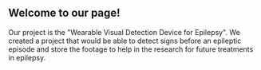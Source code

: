 ## Welcome to our page!

Our project is the "Wearable Visual Detection Device for Epilepsy". We created a project that would be able to detect signs before an epileptic episode and store the footage to help in the research for future treatments in epilepsy.

<!--
<div id="header" align="center">
  <img src="http://www.reactiongifs.com/r/cheering_minions.gif" width="1000"/>
</div>

<div id="header" align="center">
  <img src="https://media.giphy.com/media/S2S0ZDytY6yDm/giphy.gif" width="700"/>
</div>

-->

<!--

**Here are some ideas to get you started:**

🙋‍♀️ A short introduction - what is your organization all about?
🌈 Contribution guidelines - how can the community get involved?
👩‍💻 Useful resources - where can the community find your docs? Is there anything else the community should know?
🍿 Fun facts - what does your team eat for breakfast?
🧙 Remember, you can do mighty things with the power of [Markdown](https://docs.github.com/github/writing-on-github/getting-started-with-writing-and-formatting-on-github/basic-writing-and-formatting-syntax)
-->
